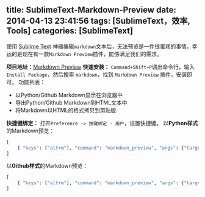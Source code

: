 title: SublimeText-Markdown-Preview
date: 2014-04-13 23:41:56
tags: [SublimeText，效率, Tools]
categories: [SublimeText]
---

使用 [Sublime Text][1] 神器编辑`markdown`文本后，无法预览是一件很蛋疼的事情，幸运的是现在有一款`Markdown Preview`插件，能够满足我们的需求。
<!--more-->
**项目地址：**[Markdown Preview][2]
**快速安装：**
`Command+Shift+P`调出命令行，输入`Install Package`，然后搜索 `markdown`，找到 `Markdown Preview` 插件，安装即可。
功能列表：
- 以Python/Github Markdown显示在浏览器中
- 导出Python/Github Markdown到HTML文本中
- 将Markdown以HTML的格式拷贝到剪贴版

**快捷键绑定：**
打开`Preference -> 按键绑定 - 用户`，设置快捷键。
以**Python样式**的Markdown预览：
```python
[
	{ "keys": ["alt+m"], "command": "markdown_preview", "args": {"target": "browser", "parser":"markdown"} }, 
]
```
以**Github样式**的Markdown预览：
```python
[
	{ "keys": ["alt+m"], "command": "markdown_preview", "args": {"target": "browser", "parser":"github"} }, 
]
```

[1]: http://www.sublimetext.com/
[2]: https://github.com/revolunet/sublimetext-markdown-preview